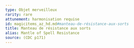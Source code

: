 ```yaml
---
type: Objet merveilleux
rarity: rare
attunement: harmonisation requise
id: magicitems_az_hd.md#manteau-de-résistance-aux-sorts
title: Manteau de résistance aux sorts
alias: Mantle of Spell Resistance
source: (CDC p171)
---
```


